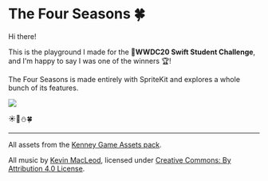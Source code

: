 # The Four Seasons 🍀

Hi there!

This is the playground I made for the **WWDC20 Swift Student Challenge**, and I'm happy to say I was one of the winners 🏆!

The Four Seasons is made entirely with SpriteKit and explores a whole bunch of its features.

[![](http://img.youtube.com/vi/f_LbK6Dhfps/0.jpg)](http://www.youtube.com/watch?v=f_LbK6Dhfps "")

☀️🍁⛄️🍀

---
 
All assets from the [Kenney Game Assets pack](https://kenney.nl).
 
All music by [Kevin MacLeod](incompetech.com),
licensed under [Creative Commons: By Attribution 4.0 License](http://creativecommons.org/licenses/by/4.0/).

